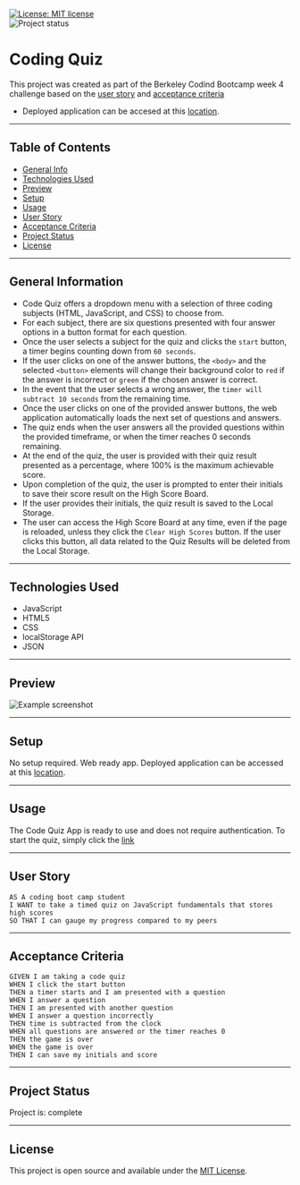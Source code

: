[![License: MIT license](https://img.shields.io/badge/License-MIT_license-success)](https://opensource.org/licenses/MIT)    
![Project status](https://img.shields.io/badge/Status-Complete-seccess)

# Coding Quiz
This project was created as part of the Berkeley Codind Bootcamp week 4 challenge based on the [user story](#user-story) and [acceptance criteria](#acceptance-criteria)
- Deployed application can be accesed at this [location](https://userolena.github.io/code-quiz-challenge-module-4/). 

---
## Table of Contents
* [General Info](#general-information)
* [Technologies Used](#technologies-used)
* [Preview](#preview)
* [Setup](#setup)
* [Usage](#usage)
* [User Story](#user-story)
* [Acceptance Criteria](#acceptance-criteria)
* [Project Status](#project-status)
* [License](#MIT)

---
## General Information
- Code Quiz offers a dropdown menu with a selection of three coding subjects (HTML, JavaScript, and CSS) to choose from.
- For each subject, there are six questions presented with four answer options in a button format for each question.
- Once the user selects a subject for the quiz and clicks the `start` button, a timer begins counting down from `60 seconds`.
- If the user clicks on one of the answer buttons, the `<body>` and the selected `<button>` elements will change their background color to `red` if the answer is incorrect or `green` if the chosen answer is correct.
- In the event that the user selects a wrong answer, the `timer will subtract 10 seconds` from the remaining time.
- Once the user clicks on one of the provided answer buttons, the web application automatically loads the next set of questions and answers.
- The quiz ends when the user answers all the provided questions within the provided timeframe, or when the timer reaches 0 seconds remaining.
- At the end of the quiz, the user is provided with their quiz result presented as a percentage, where 100% is the maximum achievable score.
- Upon completion of the quiz, the user is prompted to enter their initials to save their score result on the High Score Board.
- If the user provides their initials, the quiz result is saved to the Local Storage.
- The user can access the High Score Board at any time, even if the page is reloaded, unless they click the `Clear High Scores` button. If the user clicks this button, all data related to the Quiz Results will be deleted from the Local Storage.

---
## Technologies Used
- JavaScript
- HTML5
- CSS
- localStorage API
- JSON

---
## Preview
![Example screenshot](./assets/img/demo.gif)

---
## Setup
No setup required. Web ready app. Deployed application can be accessed at this [location](https://userolena.github.io/code-quiz-challenge-module-4/).

---
## Usage
The Code Quiz App is ready to use and does not require authentication. To start the quiz, simply click the [link](https://userolena.github.io/code-quiz-challenge-module-4/)

---
## User Story
```
AS A coding boot camp student
I WANT to take a timed quiz on JavaScript fundamentals that stores high scores
SO THAT I can gauge my progress compared to my peers
```

---
## Acceptance Criteria
```
GIVEN I am taking a code quiz
WHEN I click the start button
THEN a timer starts and I am presented with a question
WHEN I answer a question
THEN I am presented with another question
WHEN I answer a question incorrectly
THEN time is subtracted from the clock
WHEN all questions are answered or the timer reaches 0
THEN the game is over
WHEN the game is over
THEN I can save my initials and score
```

---
## Project Status
Project is: complete

---
## License
This project is open source and available under the [MIT License](./LICENSE).
